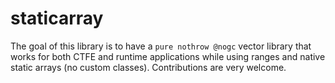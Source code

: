 # staticarray
The goal of this library is to have a `pure nothrow @nogc` vector library that works for both CTFE and runtime applications while using ranges and native static arrays (no custom classes).
Contributions are very welcome.

